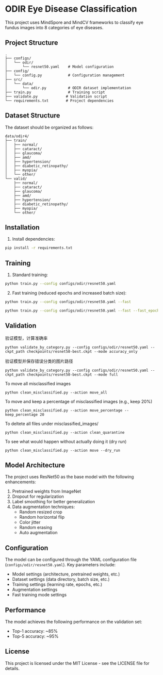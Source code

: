 # ODIR Eye Disease Classification

This project uses MindSpore and MindCV frameworks to classify eye fundus images into 8 categories of eye diseases.

## Project Structure

```
.
├── configs/
│   └── odir/
│       └── resnet50.yaml    # Model configuration
├── config/
│   └── config.py            # Configuration management
├── src/
│   └── data/
│       └── odir.py          # ODIR dataset implementation
├── train.py                 # Training script
├── validate.py             # Validation script
└── requirements.txt        # Project dependencies
```

## Dataset Structure

The dataset should be organized as follows:

```
data/odir4/
├── train/
│   ├── normal/
│   ├── cataract/
│   ├── glaucoma/
│   ├── amd/
│   ├── hypertension/
│   ├── diabetic_retinopathy/
│   ├── myopia/
│   └── other/
└── valid/
    ├── normal/
    ├── cataract/
    ├── glaucoma/
    ├── amd/
    ├── hypertension/
    ├── diabetic_retinopathy/
    ├── myopia/
    └── other/
```

## Installation

1. Install dependencies:
```bash
pip install -r requirements.txt
```

## Training

1. Standard training:
```bash
python train.py --config configs/odir/resnet50.yaml
```

2. Fast training (reduced epochs and increased batch size):
```bash
python train.py --config configs/odir/resnet50.yaml --fast
```

```bash
python train.py --config configs/odir/resnet50.yaml --fast --fast_epochs 5 --fast_max_steps 2
```

## Validation

验证模型，计算准确率
```
python validate_by_category.py --config configs/odir/resnet50.yaml --ckpt_path checkpoints/resnet50-best.ckpt --mode accuracy_only
```

验证模型并保存错误分类的图片路径
```
python validate_by_category.py --config configs/odir/resnet50.yaml --ckpt_path checkpoints/resnet50-best.ckpt --mode full
```

To move all misclassified images
```
python clean_misclassified.py --action move_all
```

To move and keep a percentage of misclassified images (e.g., keep 20%)
```
python clean_misclassified.py --action move_percentage --keep_percentage 20
```

To deltete all files under misclassified_images/
```
python clean_misclassified.py --action clean_quarantine
```

To see what would happen without actually doing it (dry run)
```
python clean_misclassified.py --action move --dry_run
```

## Model Architecture

The project uses ResNet50 as the base model with the following enhancements:

1. Pretrained weights from ImageNet
2. Dropout for regularization
3. Label smoothing for better generalization
4. Data augmentation techniques:
   - Random resized crop
   - Random horizontal flip
   - Color jitter
   - Random erasing
   - Auto augmentation

## Configuration

The model can be configured through the YAML configuration file (`configs/odir/resnet50.yaml`). Key parameters include:

- Model settings (architecture, pretrained weights, etc.)
- Dataset settings (data directory, batch size, etc.)
- Training settings (learning rate, epochs, etc.)
- Augmentation settings
- Fast training mode settings

## Performance

The model achieves the following performance on the validation set:
- Top-1 accuracy: ~85%
- Top-5 accuracy: ~95%

## License

This project is licensed under the MIT License - see the LICENSE file for details. 